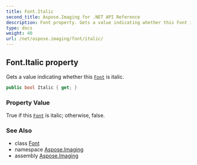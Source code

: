 ```yaml
---
title: Font.Italic
second_title: Aspose.Imaging for .NET API Reference
description: Font property. Gets a value indicating whether this Font is italic
type: docs
weight: 40
url: /net/aspose.imaging/font/italic/
---
```

## Font.Italic property

Gets a value indicating whether this [`Font`](../) is italic.

```csharp
public bool Italic { get; }
```

### Property Value

True if this [`Font`](../) is italic; otherwise, false.

### See Also

* class [Font](../)
* namespace [Aspose.Imaging](../../font/)
* assembly [Aspose.Imaging](../../../)


